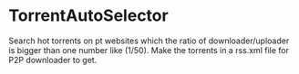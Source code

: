# TorrentAutoSelector
Search hot torrents on pt websites which the ratio of downloader/uploader is bigger than one number like (1/50).
Make the torrents in a rss.xml file for P2P downloader to get.
